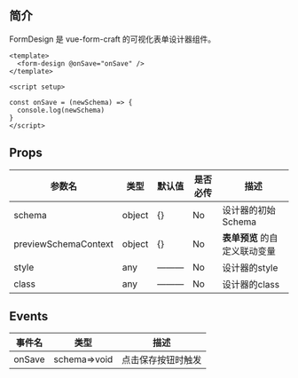 ## 简介

FormDesign 是 vue-form-craft 的可视化表单设计器组件。


```vue
<template>
  <form-design @onSave="onSave" />
</template>

<script setup>

const onSave = (newSchema) => {
  console.log(newSchema)
}
</script>

```

## Props

| 参数名               | 类型   | 默认值 | 是否必传 | 描述                          |
| -------------------- | ------ | ------ | -------- | ----------------------------- |
| schema               | object | {}     | No       | 设计器的初始Schema            |
| previewSchemaContext | object | {}     | No       | **表单预览** 的自定义联动变量 |
| style                | any    | ———    | No       | 设计器的style                 |
| class                | any    | ———    | No       | 设计器的class                 |

## Events

| 事件名 | 类型         | 描述               |
| ------ | ------------ | ------------------ |
| onSave | schema=>void | 点击保存按钮时触发 |


